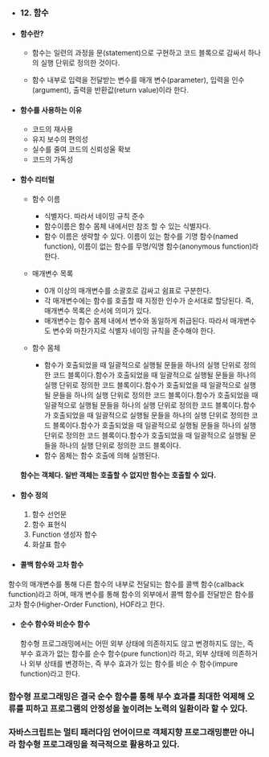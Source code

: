 - ### 12. 함수
  
- #### 함수란?
  - 함수는 일련의 과정을 문(statement)으로 구현하고 코드 블록으로 감싸서 하나의 실행 단위로 정의한 것이다.
 
  - 함수 내부로 입력을 전달받는 변수를 매개 변수(parameter), 입력을 인수(argument), 출력을 반환값(return value)이라 한다.

- #### 함수를 사용하는 이유

  - 코드의 재사용
  - 유지 보수의 편의성
  - 실수를 줄여 코드의 신뢰성울 확보
  - 코드의 가독성

- #### 함수 리터럴

    - 함수 이름
      - 식별자다. 따라서 네이밍 규칙 준수
      - 함수이름은 함수 몸체 내에서만 참조 할 수 있는 식별자다.
      - 함수 이름은 생략할 수 있다. 이름이 있는 함수를 기명 함수(named function), 이름이 없는 함수를 무명/익명 함수(anonymous function)라 한다.

    - 매개변수 목록
      - 0개 이상의 매개변수를 소괄호로 감싸고 쉼표로 구분한다.
      - 각 매개변수에는 함수를 호출할 때 지정한 인수가 순서대로 할당된다. 즉, 매개변수 목록은 순서에 의미가 있다.
      - 매개변수는 함수 몸체 내에서 변수와 동일하게 취급된다. 따라서 매개변수도 변수와 마찬가지로 식별자 네이밍 규칙을 준수해야 한다.
     
    - 함수 몸체
      - 함수가 호출되었을 때 일괄적으로 실행될 문들을 하나의 실행 단위로 정의한 코드 블록이다.함수가 호출되었을 때 일괄적으로 실행될 문들을 하나의 실행 단위로 정의한 코드 블록이다.함수가 호출되었을 때 일괄적으로 실행될 문들을 하나의 실행 단위로 정의한 코드 블록이다.함수가 호출되었을 때 일괄적으로 실행될 문들을 하나의 실행 단위로 정의한 코드 블록이다.함수가 호출되었을 때 일괄적으로 실행될 문들을 하나의 실행 단위로 정의한 코드 블록이다.함수가 호출되었을 때 일괄적으로 실행될 문들을 하나의 실행 단위로 정의한 코드 블록이다.함수가 호출되었을 때 일괄적으로 실행될 문들을 하나의 실행 단위로 정의한 코드 블록이다.
      - 함수 몸체는 함수 호출에 의해 실행된다.
    
  #### 함수는 객체다. 일반 객체는 호출할 수 없지만 함수는 호출할 수 있다.

- #### 함수 정의

    1. 함수 선언문
    2. 함수 표현식
    3. Function 생성자 함수
    4. 화살표 함수

- #### 콜백 함수와 고차 함수
  
함수의 매개변수를 통해 다른 함수의 내부로 전달되는 함수를 콜백 함수(callback function)라고 하며, 매개 변수를 통해 함수의 외부에서 콜백 함수를 전달받은 함수를 고차 함수(Higher-Order Function), HOF라고 한다.

- #### 순수 함수와 비순수 함수

  함수형 프로그래밍에서는 어떤 외부 상태에 의존하지도 않고 변경하지도 않는, 즉 부수 효과가 없는 함수를 순수 함수(pure function)라 하고,
  외부 상태에 의존하거나 외부 상태를 변경하는, 즉 부수 효과가 있는 함수를 비순 수 함수(impure function)라고 한다.


### 함수형 프로그래밍은 결국 순수 함수를 통해 부수 효과를 최대한 억제해 오류를 피하고 프로그램의 안정성을 높이려는 노력의 일환이라 할 수 있다.

### 자바스크립트는 멀티 패러다임 언어이므로 객체지향 프로그래밍뿐만 아니라 함수형 프로그래밍을 적극적으로 활용하고 있다.


